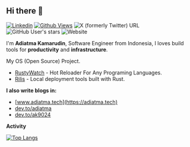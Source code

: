 ## Hi there 👋

[![Linkedin](https://img.shields.io/badge/Linkedin-blue?logo=linkedin&logoColor=white)](https://www.linkedin.com/in/adiatma-kamarudin-a63718138/) [![Github Views](https://komarev.com/ghpvc/?username=ak9024&label=Visitor&color=2bbc8a)](https://github.com/ak9024) ![X (formerly Twitter) URL](https://img.shields.io/twitter/url?url=https%3A%2F%2Fx.com%2Fme_adiatma&label=%40me_adiatma) ![GitHub User's stars](https://img.shields.io/github/stars/ak9024) ![Website](https://img.shields.io/website?url=https%3A%2F%2Fwww.adiatma.tech&label=www.adiatma.tech)

I'm **Adiatma Kamarudin**, Software Engineer from Indonesia, I loves build tools for **productivity** and **infrastructure**. 

My OS (Open Source) Project.

- [RustyWatch](https://github.com/ak9024/rustywatch) - Hot Reloader For Any Programing Languages.
- [Rilis](https://github.com/ak9024/rilis) - Local deployment tools built with Rust.


**I also write blogs in:**

- [www.adiatma.tech](https://adiatma.tech)
- [dev.to/adiatma](https://dev.to/adiatma)
- [dev.to/ak9024](https://dev.to/ak9024)

**Activity**

[![Top Langs](https://github-readme-stats.vercel.app/api/top-langs/?username=ak9024&layout=donut)](https://github.com/ak9024)
